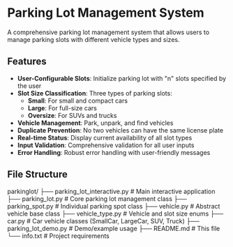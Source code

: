 # Parking Lot Management System

A comprehensive parking lot management system that allows users to manage parking slots with different vehicle types and sizes.

## Features

- **User-Configurable Slots**: Initialize parking lot with "n" slots specified by the user
- **Slot Size Classification**: Three types of parking slots:
  - **Small**: For small and compact cars
  - **Large**: For full-size cars  
  - **Oversize**: For SUVs and trucks
- **Vehicle Management**: Park, unpark, and find vehicles
- **Duplicate Prevention**: No two vehicles can have the same license plate
- **Real-time Status**: Display current availability of all slot types
- **Input Validation**: Comprehensive validation for all user inputs
- **Error Handling**: Robust error handling with user-friendly messages

## File Structure
parkinglot/
├── parking_lot_interactive.py # Main interactive application
├── parking_lot.py # Core parking lot management class
├── parking_spot.py # Individual parking spot class
├── vehicle.py # Abstract vehicle base class
├── vehicle_type.py # Vehicle and slot size enums
├── car.py # Car vehicle classes (SmallCar, LargeCar, SUV, Truck)
├── parking_lot_demo.py # Demo/example usage
├── README.md # This file
└── info.txt # Project requirements